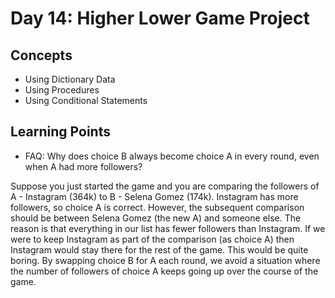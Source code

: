# Day 14: Higher Lower Game Project
## Concepts
* Using Dictionary Data
* Using Procedures
* Using Conditional Statements

## Learning Points
* FAQ: Why does choice B always become choice A in every round, even when A had more followers? 
 
Suppose you just started the game and you are comparing the followers of A - Instagram (364k) to B - Selena Gomez (174k). Instagram has more followers, so choice A is correct. However, the subsequent comparison should be between Selena Gomez (the new A) and someone else. The reason is that everything in our list has fewer followers than Instagram. If we were to keep Instagram as part of the comparison (as choice A) then Instagram would stay there for the rest of the game. This would be quite boring. By swapping choice B for A each round, we avoid a situation where the number of followers of choice A keeps going up over the course of the game.
